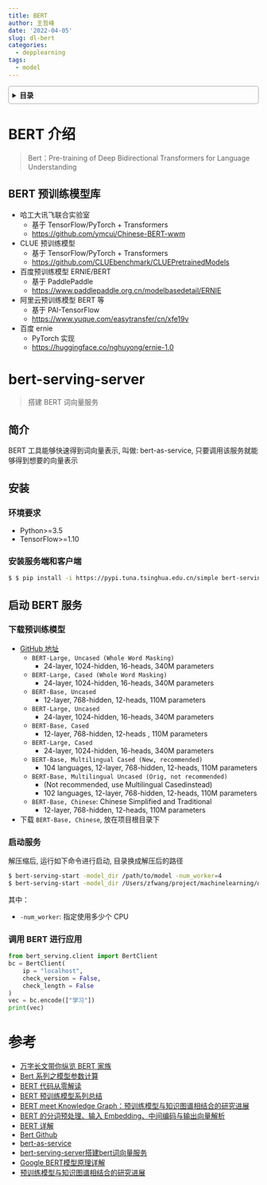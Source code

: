 ```yaml
---
title: BERT
author: 王哲峰
date: '2022-04-05'
slug: dl-bert
categories:
  - depplearning
tags:
  - model
---
```


<style>
details {
    border: 1px solid #aaa;
    border-radius: 4px;
    padding: .5em .5em 0;
}
summary {
    font-weight: bold;
    margin: -.5em -.5em 0;
    padding: .5em;
}
details[open] {
    padding: .5em;
}
details[open] summary {
    border-bottom: 1px solid #aaa;
    margin-bottom: .5em;
}
</style>

<details><summary>目录</summary><p>

- [BERT 介绍](#bert-介绍)
  - [BERT 预训练模型库](#bert-预训练模型库)
- [bert-serving-server](#bert-serving-server)
  - [简介](#简介)
  - [安装](#安装)
    - [环境要求](#环境要求)
    - [安装服务端和客户端](#安装服务端和客户端)
  - [启动 BERT 服务](#启动-bert-服务)
    - [下载预训练模型](#下载预训练模型)
    - [启动服务](#启动服务)
    - [调用 BERT 进行应用](#调用-bert-进行应用)
- [参考](#参考)
</p></details><p></p>

# BERT 介绍

> Bert：Pre-training of Deep Bidirectional Transformers for Language Understanding




## BERT 预训练模型库

* 哈工大讯飞联合实验室
    - 基于 TensorFlow/PyTorch + Transformers
    - https://github.com/ymcui/Chinese-BERT-wwm
* CLUE 预训练模型
    - 基于 TensorFlow/PyTorch + Transformers
    - https://github.com/CLUEbenchmark/CLUEPretrainedModels
* 百度预训练模型 ERNIE/BERT
    - 基于 PaddlePaddle
    - https://www.paddlepaddle.org.cn/modelbasedetail/ERNIE
* 阿里云预训练模型 BERT 等
    - 基于 PAI-TensorFlow
    - https://www.yuque.com/easytransfer/cn/xfe19v
* 百度 ernie
    - PyTorch 实现
    - https://huggingface.co/nghuyong/ernie-1.0

# bert-serving-server 

> 搭建 BERT 词向量服务

## 简介

BERT 工具能够快速得到词向量表示, 叫做: bert-as-service, 只要调用该服务就能够得到想要的向量表示

## 安装

### 环境要求

* Python>=3.5
* TensorFlow>=1.10

### 安装服务端和客户端

```bash
$ $ pip install -i https://pypi.tuna.tsinghua.edu.cn/simple bert-serving-server bert-serving-client
```

## 启动 BERT 服务

### 下载预训练模型

* [GitHub 地址](https://github.com/google-research/bert/)
    - `BERT-Large, Uncased (Whole Word Masking)` 
        - 24-layer, 1024-hidden, 16-heads, 340M parameters
    - `BERT-Large, Cased (Whole Word Masking)`
        - 24-layer, 1024-hidden, 16-heads, 340M parameters
    - `BERT-Base, Uncased`
        - 12-layer, 768-hidden, 12-heads, 110M parameters
    - `BERT-Large, Uncased`
        - 24-layer, 1024-hidden, 16-heads, 340M parameters
    - `BERT-Base, Cased`
        - 12-layer, 768-hidden, 12-heads , 110M parameters
    - `BERT-Large, Cased`
        - 24-layer, 1024-hidden, 16-heads, 340M parameters
    - `BERT-Base, Multilingual Cased (New, recommended)`
        - 104 languages, 12-layer, 768-hidden, 12-heads, 110M parameters
    - `BERT-Base, Multilingual Uncased (Orig, not recommended)`
        - (Not recommended, use Multilingual Casedinstead)
        - 102 languages, 12-layer, 768-hidden, 12-heads, 110M parameters
    - `BERT-Base, Chinese`: Chinese Simplified and Traditional
        - 12-layer, 768-hidden, 12-heads, 110M parameters
* 下载 `BERT-Base, Chinese`, 放在项目根目录下

### 启动服务

解压缩后, 运行如下命令进行启动, 目录换成解压后的路径

```bash
$ bert-serving-start -model_dir /path/to/model -num_worker=4
$ bert-serving-start -model_dir /Users/zfwang/project/machinelearning/deeplearning/datasets/NLP_data/chinese_L-12_H-768_A-12 -num_worker=4
```

其中：

* `-num_worker`: 指定使用多少个 CPU

### 调用 BERT 进行应用

```python
from bert_serving.client import BertClient
bc = BertClient(
    ip = "localhost", 
    check_version = False, 
    check_length = False
)
vec = bc.encode(["学习"])
print(vec)
```

# 参考

* [万字长文带你纵览 BERT 家族](https://mp.weixin.qq.com/s/ejWRhjYDFSNkAVMyMzwpOQ)
* [Bert 系列之模型参数计算](https://mp.weixin.qq.com/s/D7T0Pdqr01viicJfAWdIMQ)
* [BERT 代码从零解读](https://mp.weixin.qq.com/s/vUcryYyedxlbe0WhAOZhIA)
* [BERT 预训练模型系列总结](https://mp.weixin.qq.com/s/HHVMYv66nJ_vHZgit81gdQ)
* [BERT meet Knowledge Graph：预训练模型与知识图谱相结合的研究进展](https://mp.weixin.qq.com/s?__biz=MzI3MTA0MTk1MA==&mid=2652088025&idx=4&sn=909d52eada0f70bf4826bb218d3291ad&chksm=f120d228c6575b3e1e4c28dfbba41cac4e3db300efe546e05977b7b90742d00f4afe963c0ae6&mpshare=1&scene=1&srcid=12010etKB71ivFrNo8lrZknY&sharer_sharetime=1606810826557&sharer_shareid=d02c7b7d24f901d5f03e661b5ee5c1e5&version=3.0.36.6180&platform=mac#rd)
* [BERT 的分词预处理、输入 Embedding、中间编码与输出向量解析](https://mp.weixin.qq.com/s/LglV7qE5vP9hmDL2azvnfg)
* [BERT 详解](https://zhuanlan.zhihu.com/p/103226488)
* [Bert Github](https://github.com/google-research/bert/)
* [bert-as-service](https://bert-as-service.readthedocs.io/en/latest/#)
* [bert-serving-server搭建bert词向量服务](https://www.jianshu.com/p/61323d366f7c)
* [Google BERT模型原理详解](https://zhuanlan.zhihu.com/p/46652512)
* [预训练模型与知识图谱相结合的研究进展](https://mp.weixin.qq.com/s?__biz=MzI3MTA0MTk1MA==&mid=2652088025&idx=4&sn=909d52eada0f70bf4826bb218d3291ad&chksm=f120d228c6575b3e1e4c28dfbba41cac4e3db300efe546e05977b7b90742d00f4afe963c0ae6&mpshare=1&scene=1&srcid=12010etKB71ivFrNo8lrZknY&sharer_sharetime=1606810826557&sharer_shareid=d02c7b7d24f901d5f03e661b5ee5c1e5&version=3.0.36.6180&platform=mac#rd)
